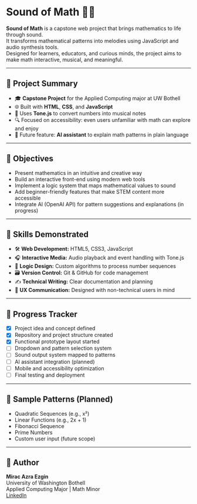 # Sound of Math 🎵➗

**Sound of Math** is a capstone web project that brings mathematics to life through sound.  
It transforms mathematical patterns into melodies using JavaScript and audio synthesis tools.  
Designed for learners, educators, and curious minds, the project aims to make math interactive, musical, and meaningful.

---
## 📌 Project Summary

- 🎓 **Capstone Project** for the Applied Computing major at UW Bothell
- 🌐 Built with **HTML**, **CSS**, and **JavaScript**
- 🎵 Uses **Tone.js** to convert numbers into musical notes
- 🔍 Focused on accessibility: even users unfamiliar with math can explore and enjoy
- 🤖 Future feature: **AI assistant** to explain math patterns in plain language

---

## 🎯 Objectives

- Present mathematics in an intuitive and creative way
- Build an interactive front-end using modern web tools
- Implement a logic system that maps mathematical values to sound
- Add beginner-friendly features that make STEM content more accessible
- Integrate AI (OpenAI API) for pattern suggestions and explanations (in progress)

---

## 💼 Skills Demonstrated

- 🛠 **Web Development:** HTML5, CSS3, JavaScript  
- 🎧 **Interactive Media:** Audio playback and event handling with Tone.js  
- 🧠 **Logic Design:** Custom algorithms to process number sequences  
- 🗃 **Version Control:** Git & GitHub for code management  
- ✍️ **Technical Writing:** Clear documentation and planning  
- 💬 **UX Communication:** Designed with non-technical users in mind

---

## 🚀 Progress Tracker

- [x] Project idea and concept defined
- [x] Repository and project structure created
- [x] Functional prototype layout started
- [ ] Dropdown and pattern selection system
- [ ] Sound output system mapped to patterns
- [ ] AI assistant integration (planned)
- [ ] Mobile and accessibility optimization
- [ ] Final testing and deployment

---

## 🧪 Sample Patterns (Planned)

- Quadratic Sequences (e.g., x²)
- Linear Functions (e.g., 2x + 1)
- Fibonacci Sequence
- Prime Numbers
- Custom user input (future scope)

---

## 👤 Author

**Mirac Azra Ezgin**  
University of Washington Bothell  
Applied Computing Major | Math Minor  
[LinkedIn](https://www.linkedin.com/in/mirac-azra-ezgin-20a9bb310/)